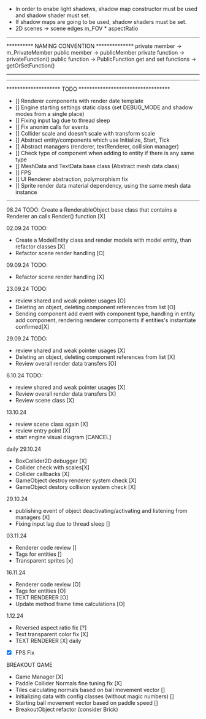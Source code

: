 - In order to enabe light shadows, shadow map constructor must be used and shadow shader must set.
- If shadow maps are going to be used, shadow shaders must be set.
- 2D scenes -> scene edges m_FOV * aspectRatio 
*******************************************
********** NAMING CONVENTION **************
private member -> m_PrivateMember
public member -> publicMember
private function -> privateFunction()
public function -> PublicFunction
get and set functions -> getOrSetFunction()
*******************************************

************************************************************
******************** TODO **********************************
- [] Renderer components with render date template
- [] Engine starting settings static class (set DEBUG_MODE and shadow modes from a single place)
- [] Fixing input lag due to thread sleep
- [] Fix anonim calls for events
- [] Collider scale and doesn't scale with transform scale
- [] Abstract entity/components which use Initialize, Start, Tick
- [] Abstract managers (renderer, textRenderer, collision manager)
- [] Check type of component when adding to entity if there is any same type
- [] MeshData and TextData base class (Abstract mesh data class)
- [] FPS
- [] UI Renderer abstraction, polymorphism fix
- [] Sprite render data material dependency, using the same mesh data instance
************************************************************

08.24
TODO: Create a RenderableObject base class that contains a Renderer an calls Render() function [X]

02.09.24
TODO: 
- Create a ModelEntity class and render models with model entity, than refactor classes [X]
- Refactor scene render handling  [O]

09.09.24
TODO:
- Refactor scene render handling  [X]
 
23.09.24
TODO:
- review shared and weak pointer usages [O]
- Deleting an object, deleting component references from list [O]
- Sending component add event with component type, handling in entity add component, rendering renderer components if entities's instantiate confirmed[X]

29.09.24
TODO:
- review shared and weak pointer usages [X]
- Deleting an object, deleting component references from list [X]
- Review overall render data transfers [O]

6.10.24
TODO:
- review shared and weak pointer usages [X]
- Review overall render data transfers [X]
- Review scene class [X]

13.10.24
- review scene class again [X]
- review entry point [X]
- start engine visual diagram [CANCEL]

daily 29.10.24 
- BoxCollider2D debugger [X]
- Collider check with scales[X]
- Collider callbacks [X]
- GameObject destroy renderer system check [X]
- GameObject destory collision system check [X]

29.10.24
- publishing event of object deactivating/activating and listening from managers [X]
- Fixing input lag due to thread sleep []

03.11.24
- Renderer code review []
- Tags for entities []
- Transparent sprites [x]

16.11.24
- Renderer code review [O]
- Tags for entities [O]
- TEXT RENDERER [O]
- Update method frame time calculations [O]

1.12.24
- Reversed aspect ratio fix [?]
- Text transparent color fix [X]
- TEXT RENDERER [X]
daily
- [X] FPS Fix

BREAKOUT GAME
- Game Manager [X]
- Paddle Collider Normals fine tuning fix [X]
- Tiles calculating normals based on ball movement vector []
- Initializing data with config classes (without magic numbers) []
- Starting ball movement vector based on paddle speed []
- BreakoutObject refactor (consider Brick)

